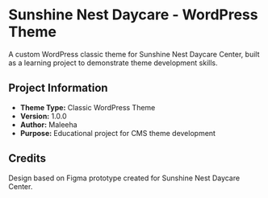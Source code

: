# Sunshine Nest Daycare - WordPress Theme

A custom WordPress classic theme for Sunshine Nest Daycare Center, built as a learning project to demonstrate theme development skills.

## Project Information

- **Theme Type:** Classic WordPress Theme
- **Version:** 1.0.0
- **Author:** Maleeha
- **Purpose:** Educational project for CMS theme development

## Credits

Design based on Figma prototype created for Sunshine Nest Daycare Center.
